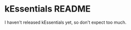kEssentials README
=============================
I haven't released kEssentials yet, so don't expect too much.
